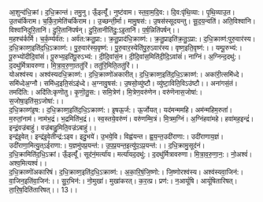 

  
आ॒शुन्द॑धि॒क्रां। द॒धि॒क्रान्तं। तमु॒नु। ऊँ॒इत्यूँ॑। नुष्ट॑वाम। स्त॒वा॒म॒दि॒व:। दि॒व:पृ॑थि॒व्या:। पृ॒थि॒व्याउ॒त। उ॒तच॑र्किराम। च॒र्कि॒रा॒मेति॑चर्किराम।। उ॒च्छन्ती॒र्मा। मामु॒षस॑:। उ॒षस॑स्सूदयन्तु। सू॒द॒य॒न्वति॑। अति॒विश्वा॑नि। विश्वा॑निदुरि॒तानि॑। दु॒रि॒तानि॑पर्षन्। दु॒रि॒तानीति॑दु॒:ऽइ॒तानि॑। प॒र्ष॒न्निति॑पर्षन्।।  
म॒हश्च॑र्कर्मि। च॒र्क॒र्म्यर्व॑त:। अर्व॑त:क्रतु॒प्रा:। क्र॒तु॒प्राद॑धि॒क्राव्ण॑:। क्र॒तु॒प्राइति॑क्र॒तु॒ऽप्रा:। द॒धि॒क्राव्ण॑:पुरु॒वार॑स्य। द॒धि॒क्राव्ण॒इति॑द॒धि॒ऽक्राव्ण॑:। पु॒रु॒वार॑स्य॒वृष्ण॑:। पु॒रु॒वार॒स्येति॑पु॒रु॒ऽवार॑स्य। वृष्ण॒इति॒वृष्ण॑:।। यम्पू॒रुभ्य॑:। पू॒रुभ्यो॑दीदि॒वांसं॑। पू॒रुभ्य॒इति॑पू॒रुऽभ्य॑:। दी॒दि॒वांसं॒न। दी॒दि॒वांस॒मिति॑दी॒दि॒ऽवांसं॑। नाग्निं। अ॒ग्निन्द॒दथु॑:। द॒दथु॑र्मित्रावरुणा। मि॒त्रा॒व॒रु॒णा॒ततु॑रिं। ततु॑रि॒मिति॒ततु॑रिं।।  
योअश्व॑स्य। अश्व॑स्यदधि॒क्राव्ण॑:। द॒धि॒क्राव्णो॑अकारीत्। द॒धि॒क्राव्ण॒इति॑द॒धि॒ऽक्राव्ण॑:। अका॑री॒त्समि॑ध्दे। समि॑ध्देअ॒ग्नौ। समि॑ध्द॒इति॒संऽइ॑ध्दे। अ॒ग्नावु॒षस॑:। उ॒षसो॒व्यु॑ष्टौ। व्यु॑ष्टा॒विति॒विऽउ॑ष्टौ।। अना॑गसं॒तं। तमदि॑ति:। अदि॑ति:कृणॊतु। कृ॒णॊ॒तु॒स:। समि॒त्रेण॑। मि॒त्रेण॒वरु॑णेन। वरु॑णॆनास॒जोषा॑:। स॒जोषा॒इति॑स॒ऽजोषा॑:।।  
द॒धि॒क्राव्ण॑इ॒ष:। द॒धि॒क्राव्ण॒इति॑द॒धि॒ऽक्राव्ण॑:। इ॒षऊ॒र्ज:। ऊ॒र्जोयत्। यद॑मन्ममहि। अम॑न्महिम॒रुतां॑। म॒रुतां॒नाम॑। नाम॑भ॒द्रं। भ॒द्रमिति॑भ॒द्रं।। स्व॒स्तये॒वरु॑णं। वरु॑णम्मि॒त्रं। मि॒त्रम॒ग्निं। अ॒ग्निंहवा॑महे। हवा॑मह॒इन्द्रं॑। इन्द्रं॒वज्र॑बाहुं। वज्र॑बाहु॒मिति॒वज्र॑ऽबाहुं।।  
इन्द्र॑इ॒वेत्। इन्द्र॑इ॒वेतीन्द्र॑:ऽइव। इदु॒भये॑। उ॒भये॒वि। विह्व॑यन्त। ह्व॒य॒न्त॒उदी॑राणा:। उदी॑राणाय॒ज्ञं। उदी॑राणा॒मित्यु॒त्ऽई॑राणा:। य॒ज्ञमु॑पप्र॒यन्त॑:। उ॒प॒प्र॒यन्त॒इत्यु॑प॒ऽप्र॒यन्त॑:।। द॒धि॒क्रामु॒सूद॑नं। द॒धि॒क्रामिति॑द॒धि॒ऽक्रां। ऊँ॒इत्यूँ॑। सूद॑नं॒मर्त्या॑य। मर्त्या॑यद॒दथु॑:। द॒दथु॑र्मित्रावरुणा। मि॒त्रा॒व॒रु॒णा॒न॒:। नो॒अश्वं॑। अश्व॒मित्यश्वं॑।।  
द॒धि॒क्राव्णॊ॑अकारिषं। द॒धि॒क्राव्ण॒इति॑द॒धि॒ऽक्राव्ण॑:। अ॒का॒रि॒षं॒जि॒ष्णो:। जि॒ष्णोरश्व॑स्य। अश्व॑स्यवा॒जिन॑:। वा॒जिन॒इति॑वा॒जिन॑:।। सु॒र॒भिन॑:। नो॒मुखा॑। मुखा॑करत्। क॒र॒त्प्र। प्रण॑:। न॒आयूं॑षि। आयूं॑षितारिषत्। ता॒रि॒ष॒दिति॑तारिषत्।। 13।।  
